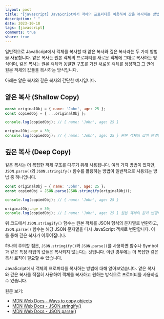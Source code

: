 ```yaml
---
layout: post
title: "[javascript] JavaScript에서 객체의 프로퍼티를 이용하여 값을 복사하는 방법에 대해 알려주세요."
description: " "
date: 2023-10-18
tags: [javascript]
comments: true
share: true
---
```


일반적으로 JavaScript에서 객체를 복사할 때 얕은 복사와 깊은 복사라는 두 가지 방법을 사용합니다. 얕은 복사는 원본 객체의 프로퍼티를 새로운 객체에 그대로 복사하는 방식이며, 깊은 복사는 원본 객체와 동일한 구조를 가진 새로운 객체를 생성하고 그 안에 원본 객체의 값들을 복사하는 방식입니다.

아래는 얕은 복사와 깊은 복사의 간단한 예시입니다.

## 얕은 복사 (Shallow Copy)

```javascript
const originalObj = { name: 'John', age: 25 };
const copiedObj = { ...originalObj };

console.log(copiedObj); // { name: 'John', age: 25 }

originalObj.age = 30;
console.log(copiedObj); // { name: 'John', age: 25 } 원본 객체의 값이 변경되었지만 복사된 객체에는 영향이 없음
```

## 깊은 복사 (Deep Copy)

깊은 복사는 더 복잡한 객체 구조를 다루기 위해 사용됩니다. 여러 가지 방법이 있지만, `JSON.parse()`와 `JSON.stringify()` 함수를 활용하는 방법이 일반적으로 사용되는 방법 중 하나입니다.

```javascript
const originalObj = { name: 'John', age: 25 };
const copiedObj = JSON.parse(JSON.stringify(originalObj));

console.log(copiedObj); // { name: 'John', age: 25 }

originalObj.age = 30;
console.log(copiedObj); // { name: 'John', age: 25 } 원본 객체의 값이 변경되었지만 복사된 객체에는 영향이 없음
```

위 코드에서 `JSON.stringify()` 함수는 원본 객체를 JSON 형식의 문자열로 변환하고, `JSON.parse()` 함수는 해당 JSON 문자열을 다시 JavaScript 객체로 변환합니다. 이를 통해 깊은 복사가 이루어집니다.

하나의 주의할 점은, `JSON.stringify()`와 `JSON.parse()`를 사용하면 함수나 Symbol과 같은 특정 타입의 값들은 복사되지 않는다는 것입니다. 이런 경우에는 더 복잡한 깊은 복사 로직이 필요할 수 있습니다.

JavaScript에서 객체의 프로퍼티를 복사하는 방법에 대해 알아보았습니다. 얕은 복사와 깊은 복사를 적절히 사용하여 객체를 복사하고 원하는 방식으로 프로퍼티를 사용하실 수 있습니다.

원문 보기:
- [MDN Web Docs - Ways to copy objects](https://developer.mozilla.org/en-US/docs/Web/JavaScript/Guide/Copying_objects)
- [MDN Web Docs - JSON.stringify()](https://developer.mozilla.org/en-US/docs/Web/JavaScript/Reference/Global_Objects/JSON/stringify)
- [MDN Web Docs - JSON.parse()](https://developer.mozilla.org/en-US/docs/Web/JavaScript/Reference/Global_Objects/JSON/parse)